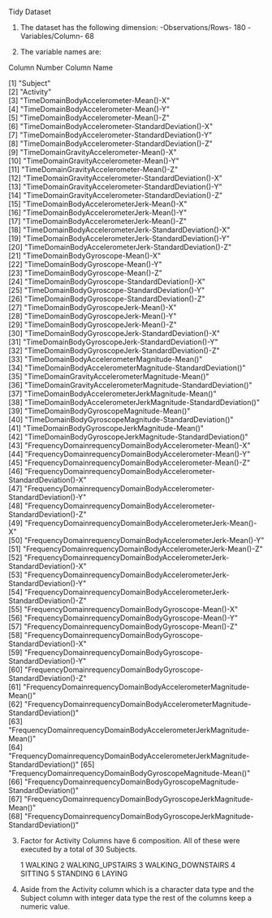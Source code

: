 Tidy Dataset

1. The dataset has the following dimension:
    -Observations/Rows- 180
    -Variables/Column-  68
    
2. The variable names are:

Column Number         Column Name
 
 [1]                  "Subject"                                                                        
 [2]                  "Activity"                                                                       
 [3]                  "TimeDomainBodyAccelerometer-Mean()-X"                                           
 [4]                  "TimeDomainBodyAccelerometer-Mean()-Y"                                           
 [5]                  "TimeDomainBodyAccelerometer-Mean()-Z"                                           
 [6]                  "TimeDomainBodyAccelerometer-StandardDeviation()-X"                              
 [7]                  "TimeDomainBodyAccelerometer-StandardDeviation()-Y"                              
 [8]                  "TimeDomainBodyAccelerometer-StandardDeviation()-Z"                              
 [9]                  "TimeDomainGravityAccelerometer-Mean()-X"                                        
[10]                  "TimeDomainGravityAccelerometer-Mean()-Y"                                        
[11]                  "TimeDomainGravityAccelerometer-Mean()-Z"                                        
[12]                  "TimeDomainGravityAccelerometer-StandardDeviation()-X"                           
[13]                  "TimeDomainGravityAccelerometer-StandardDeviation()-Y"                           
[14]                  "TimeDomainGravityAccelerometer-StandardDeviation()-Z"                           
[15]                  "TimeDomainBodyAccelerometerJerk-Mean()-X"                                       
[16]                   "TimeDomainBodyAccelerometerJerk-Mean()-Y"                                       
[17]                  "TimeDomainBodyAccelerometerJerk-Mean()-Z"                                       
[18]                  "TimeDomainBodyAccelerometerJerk-StandardDeviation()-X"                          
[19]                  "TimeDomainBodyAccelerometerJerk-StandardDeviation()-Y"                          
[20]                  "TimeDomainBodyAccelerometerJerk-StandardDeviation()-Z"                          
[21]                  "TimeDomainBodyGyroscope-Mean()-X"                                               
[22]                  "TimeDomainBodyGyroscope-Mean()-Y"                                               
[23]                  "TimeDomainBodyGyroscope-Mean()-Z"                                               
[24]                  "TimeDomainBodyGyroscope-StandardDeviation()-X"                                  
[25]                  "TimeDomainBodyGyroscope-StandardDeviation()-Y"                                  
[26]                  "TimeDomainBodyGyroscope-StandardDeviation()-Z"                                  
[27]                  "TimeDomainBodyGyroscopeJerk-Mean()-X"                                           
[28]                  "TimeDomainBodyGyroscopeJerk-Mean()-Y"                                           
[29]                  "TimeDomainBodyGyroscopeJerk-Mean()-Z"                                           
[30]                  "TimeDomainBodyGyroscopeJerk-StandardDeviation()-X"                              
[31]                  "TimeDomainBodyGyroscopeJerk-StandardDeviation()-Y"                              
[32]                  "TimeDomainBodyGyroscopeJerk-StandardDeviation()-Z"                              
[33]                  "TimeDomainBodyAccelerometerMagnitude-Mean()"                                    
[34]                  "TimeDomainBodyAccelerometerMagnitude-StandardDeviation()"                       
[35]                  "TimeDomainGravityAccelerometerMagnitude-Mean()"                                 
[36]                  "TimeDomainGravityAccelerometerMagnitude-StandardDeviation()"                    
[37]                  "TimeDomainBodyAccelerometerJerkMagnitude-Mean()"                                
[38]                  "TimeDomainBodyAccelerometerJerkMagnitude-StandardDeviation()"                   
[39]                  "TimeDomainBodyGyroscopeMagnitude-Mean()"                                        
[40]                  "TimeDomainBodyGyroscopeMagnitude-StandardDeviation()"                           
[41]                  "TimeDomainBodyGyroscopeJerkMagnitude-Mean()"                                    
[42]                  "TimeDomainBodyGyroscopeJerkMagnitude-StandardDeviation()"                       
[43]                  "FrequencyDomainrequencyDomainBodyAccelerometer-Mean()-X"                        
[44]                  "FrequencyDomainrequencyDomainBodyAccelerometer-Mean()-Y"                        
[45]                  "FrequencyDomainrequencyDomainBodyAccelerometer-Mean()-Z"                        
[46]                  "FrequencyDomainrequencyDomainBodyAccelerometer-StandardDeviation()-X"           
[47]                  "FrequencyDomainrequencyDomainBodyAccelerometer-StandardDeviation()-Y"           
[48]                  "FrequencyDomainrequencyDomainBodyAccelerometer-StandardDeviation()-Z"           
[49]                  "FrequencyDomainrequencyDomainBodyAccelerometerJerk-Mean()-X"                    
[50]                  "FrequencyDomainrequencyDomainBodyAccelerometerJerk-Mean()-Y"                    
[51]                  "FrequencyDomainrequencyDomainBodyAccelerometerJerk-Mean()-Z"                    
[52]                  "FrequencyDomainrequencyDomainBodyAccelerometerJerk-StandardDeviation()-X"       
[53]                  "FrequencyDomainrequencyDomainBodyAccelerometerJerk-StandardDeviation()-Y"       
[54]                  "FrequencyDomainrequencyDomainBodyAccelerometerJerk-StandardDeviation()-Z"       
[55]                  "FrequencyDomainrequencyDomainBodyGyroscope-Mean()-X"                            
[56]                  "FrequencyDomainrequencyDomainBodyGyroscope-Mean()-Y"                            
[57]                  "FrequencyDomainrequencyDomainBodyGyroscope-Mean()-Z"                            
[58]                  "FrequencyDomainrequencyDomainBodyGyroscope-StandardDeviation()-X"               
[59]                  "FrequencyDomainrequencyDomainBodyGyroscope-StandardDeviation()-Y"               
[60]                  "FrequencyDomainrequencyDomainBodyGyroscope-StandardDeviation()-Z"               
[61]                  "FrequencyDomainrequencyDomainBodyAccelerometerMagnitude-Mean()"                 
[62]                  "FrequencyDomainrequencyDomainBodyAccelerometerMagnitude-StandardDeviation()"    
[63]                  "FrequencyDomainrequencyDomainBodyAccelerometerJerkMagnitude-Mean()"             
[64]                  "FrequencyDomainrequencyDomainBodyAccelerometerJerkMagnitude-StandardDeviation()"
[65]                  "FrequencyDomainrequencyDomainBodyGyroscopeMagnitude-Mean()"                     
[66]                  "FrequencyDomainrequencyDomainBodyGyroscopeMagnitude-StandardDeviation()"        
[67]                  "FrequencyDomainrequencyDomainBodyGyroscopeJerkMagnitude-Mean()"                 
[68]                  "FrequencyDomainrequencyDomainBodyGyroscopeJerkMagnitude-StandardDeviation()"  

3. Factor for Activity Columns have 6 composition. All of these were executed by a total of 30 Subjects.

      1 WALKING
      2 WALKING_UPSTAIRS
      3 WALKING_DOWNSTAIRS
      4 SITTING
      5 STANDING
      6 LAYING



4. Aside from the Activity column which is a character data type and the Subject column with integer data type  the rest of 
   the columns keep a numeric value.



